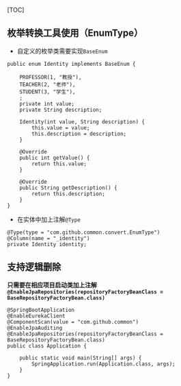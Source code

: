 [TOC]

## 枚举转换工具使用（EnumType）

- 自定义的枚举类需要实现`BaseEnum`
```
public enum Identity implements BaseEnum {

    PROFESSOR(1, "教授"),
    TEACHER(2, "老师"),
    STUDENT(3, "学生"),
    ;
    private int value;
    private String description;

    Identity(int value, String description) {
        this.value = value;
        this.description = description;
    }

    @Override
    public int getValue() {
        return this.value;
    }

    @Override
    public String getDescription() {
        return this.description;
    }
}
```
- 在实体中加上注解`@Type`
```
@Type(type = "com.github.common.convert.EnumType")
@Column(name = "_identity")
private Identity identity;
```

## 支持逻辑删除
**只需要在相应项目启动类加上注解`@EnableJpaRepositories(repositoryFactoryBeanClass = BaseRepositoryFactoryBean.class)`**
```
@SpringBootApplication
@EnableEurekaClient
@ComponentScan(value = "com.github.common")
@EnableJpaAuditing
@EnableJpaRepositories(repositoryFactoryBeanClass = BaseRepositoryFactoryBean.class)
public class Application {

	public static void main(String[] args) {
		SpringApplication.run(Application.class, args);
	}
}
```
